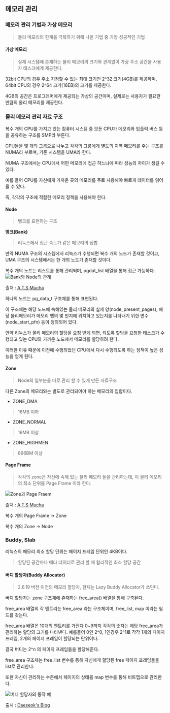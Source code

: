## 메모리 관리

### 메모리 관리 기법과 가상 메모리
>물리 메모리의 한계를 극복하기 위해 나온 기법 중 가장 성공적인 기법

#### 가상 메모리
>실제 시스템에 존재하는 물리 메모리의 크기와 관계없이 가상 주소 공간을 사용자 태스크에게 제공한다.

32bit CPU의 경우 주소 지정할 수 있는 최대 크기인 2^32 크기(4GB)를 제공하며,
64bit CPU의 경우 2^64 크기(16EB)의 크기를 제공한다.

4GB의 공간은 프로그래머에게 제공되는 가상의 공간이며, 실제로는 사용자가 필요한 만큼의 물리 메모리를 제공한다.

### 물리 메모리 관리 자료 구조

복수 개의 CPU를 가지고 있는 컴퓨터 시스템 중 모든 CPU가 메모리와 입출력 버스 등을 공유하는 구조를 SMP라 부른다.

CPU들을 몇 개의 그룹으로 나누고 각각의 그룹에게 별도의 지역 메모리를 주는 구조를 NUMA라 부르며, 기존 시스템을 UMA라 한다.

NUMA 구조에서는 CPU에서 어떤 메모리에 접근 하느냐에 따라 성능의 차이가 생길 수 있다.

예를 들어 CPU를 자신에게 가까운 곳의 메모리를 주로 사용해야 빠르게 데이터를 읽어올 수 있다.

즉, 각각의 구조에 적합한 메모리 정책을 사용해야 한다.

#### Node
>뱅크를 표현하는 구조

**뱅크(Bank)**
>리눅스에서 접근 속도가 같은 메모리의 집합

만약 NUMA 구조의 시스템에서 리눅스가 수행되면 복수 개의 노드가 존재할 것이고, UMA 구조의 시스템에서는 한 개의 노드가 존재할 것이다.

복수 개의 노드는 리스트를 통해 관리되며, pgdat_list 배열을 통해 접근 가능하다.
![Bank와 Node의 관계](https://t1.daumcdn.net/cfile/tistory/2279804D553B7CBC01)

출처 : [A.T.S Mucha](http://atsequence.tistory.com/30)

하나의 노드는 pg_data_t 구조체를 통해 표현된다.

이 구조체는 해당 노드에 속해있는 물리 메모리의 실제 양(node_present_pages), 해당 물리메모리가 메모리 맵의 몇 번지에 위치하고 있는지를 나타내기 위한 변수(node_start_pfn) 등이 정의되어 있다.

만약 리눅스가 물리 메모리의 할당을 요청 받게 되면, 되도록 할당을 요청한 태스크가 수행되고 있는 CPU와 가까운 노드에서 메모리를 할당하려 한다.

이러한 이유 때문에 이전에 수행되었던 CPU에서 다시 수행되도록 하는 정책이 높은 성능을 얻게 된다.

#### Zone
>Node의 일부분을 따로 관리 할 수 있게 만든 자료구조

다른 Zone의 메모리와는 별도로 관리되어야 하는 메모리의 집합이다.

* ZONE_DMA
>16MB 이하

* ZONE_NORMAL
>16MB 이상

* ZONE_HIGHMEN
>896BM 이상

#### Page Frame
>각각의 zone은 자신에 속해 있는 물리 메모리 들을 관리하는데, 이 물리 메모리의 최소 단위를 Page Frame 이라 한다.

![Zone과 Page Fraem](https://t1.daumcdn.net/cfile/tistory/21096236553B84CE0C)

출처 : [A.T.S Mucha](http://atsequence.tistory.com/30)



복수 개의 Page Frame -> Zone

복수 개의 Zone -> Node

### Buddy, Slab

리눅스의 메모리 최소 할당 단위는 페이지 프레임 단위인 4KB이다.
>할당된 공간마다 메타 데이터로 관리 할 때 합리적인 최소 할당 공간

#### 버디 할당자(Buddy Allocator)
>2.6.19 버전 이전의 메모리 할당자, 현재는 Lazy Buddy Allocator가 쓰인다.

버디 할당자는 zone 구조체에 존재하는 free_area() 배열을 통해 구축된다.

free_area 배열의 각 엔트리는 free_area 라는 구조체이며, free_list, map 이라는 필드를 갖는다.

free_area 배열은 10개의 엔트리를 가진다 0~9까지 각각의 숫자는 해당 free_area가 관리하는 할당의 크기를 나타낸다.
예를들어 0인 2^0, 1인경우 2^1로 각각 1개의 페이지 프레임, 2개의 페이지 프레임이 할당되는 단위이다.

결국 버디는 2^n 의 페이지 프레임들을 할당해준다.

free_area 구조체는 free_list 변수를 통해 자신에게 할당된 free 페이지 프레임들을 list로 관리한다.

또한 자신이 관리하는 수준에서 페이지의 상태를 map 변수를 통해 비트맵으로 관리한다.

![버디 할당자의 동작 예](https://t1.daumcdn.net/cfile/tistory/2403073752468D3939)

출처 : [Daeseok's Blog](http://woodz.tistory.com/57)

